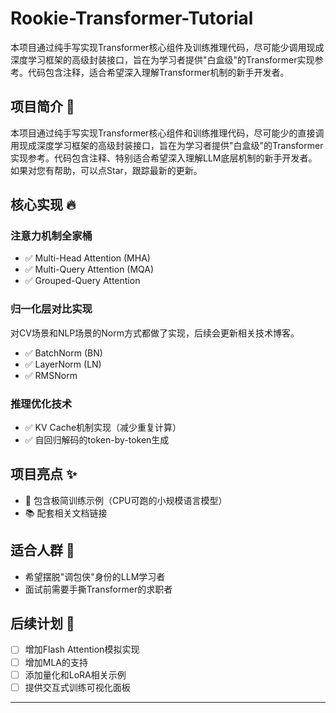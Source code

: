 # Rookie-Transformer-Tutorial
本项目通过纯手写实现Transformer核心组件及训练推理代码，尽可能少调用现成深度学习框架的高级封装接口，旨在为学习者提供"白盒级"的Transformer实现参考。代码包含注释，适合希望深入理解Transformer机制的新手开发者。

## 项目简介 📖  
本项目通过纯手写实现Transformer核心组件和训练推理代码，尽可能少的直接调用现成深度学习框架的高级封装接口，旨在为学习者提供"白盒级"的Transformer实现参考。代码包含注释、特别适合希望深入理解LLM底层机制的新手开发者。如果对您有帮助，可以点Star，跟踪最新的更新。

## 核心实现 🔥  

### 注意力机制全家桶
- ✅ Multi-Head Attention (MHA)
- ✅ Multi-Query Attention (MQA)
- ✅ Grouped-Query Attention

### 归一化层对比实现
对CV场景和NLP场景的Norm方式都做了实现，后续会更新相关技术博客。

- ✅ BatchNorm (BN)  
- ✅ LayerNorm (LN) 
- ✅ RMSNorm 

### 推理优化技术
- ✅ KV Cache机制实现（减少重复计算）  
- ✅ 自回归解码的token-by-token生成  



## 项目亮点 ✨  
- 🚀 包含极简训练示例（CPU可跑的小规模语言模型）  
- 📚 配套相关文档链接  


## 适合人群 🎯  
- 希望摆脱"调包侠"身份的LLM学习者  
- 面试前需要手撕Transformer的求职者  


## 后续计划 🚧  
- [ ] 增加Flash Attention模拟实现
- [ ] 增加MLA的支持
- [ ] 添加量化和LoRA相关示例  
- [ ] 提供交互式训练可视化面板  

---
